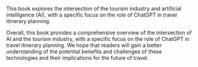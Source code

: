 
This book explores the intersection of the tourism industry and artificial intelligence (AI), with a specific focus on the role of ChatGPT in travel itinerary planning.

Overall, this book provides a comprehensive overview of the intersection of AI and the tourism industry, with a specific focus on the role of ChatGPT in travel itinerary planning. We hope that readers will gain a better understanding of the potential benefits and challenges of these technologies and their implications for the future of travel.

